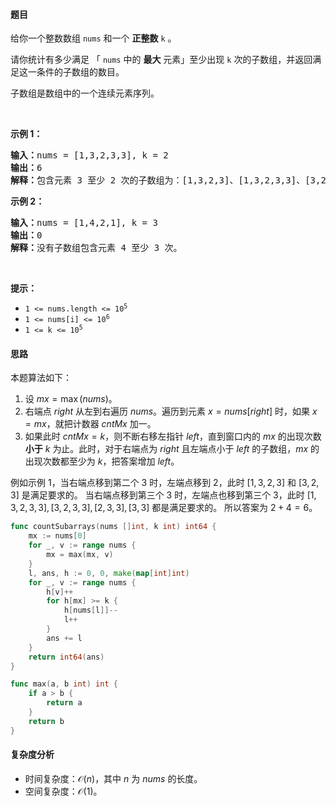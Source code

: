 #### 题目

<p>给你一个整数数组 <code>nums</code> 和一个 <strong>正整数</strong> <code>k</code> 。</p>

<p>请你统计有多少满足 「&nbsp;<code>nums</code> 中的 <strong>最大</strong> 元素」至少出现 <code>k</code> 次的子数组，并返回满足这一条件的子数组的数目。</p>

<p>子数组是数组中的一个连续元素序列。</p>

<p>&nbsp;</p>

<p><strong class="example">示例 1：</strong></p>

<pre>
<strong>输入：</strong>nums = [1,3,2,3,3], k = 2
<strong>输出：</strong>6
<strong>解释：</strong>包含元素 3 至少 2 次的子数组为：[1,3,2,3]、[1,3,2,3,3]、[3,2,3]、[3,2,3,3]、[2,3,3] 和 [3,3] 。
</pre>

<p><strong class="example">示例 2：</strong></p>

<pre>
<strong>输入：</strong>nums = [1,4,2,1], k = 3
<strong>输出：</strong>0
<strong>解释：</strong>没有子数组包含元素 4 至少 3 次。
</pre>

<p>&nbsp;</p>

<p><strong>提示：</strong></p>

<ul>
	<li><code>1 &lt;= nums.length &lt;= 10<sup>5</sup></code></li>
	<li><code>1 &lt;= nums[i] &lt;= 10<sup>6</sup></code></li>
	<li><code>1 &lt;= k &lt;= 10<sup>5</sup></code></li>
</ul>

#### 思路

本题算法如下：
1. 设 $\textit{mx} = \max(\textit{nums})$。
2. 右端点 $\textit{right}$ 从左到右遍历 $\textit{nums}$。遍历到元素 $x=\textit{nums}[\textit{right}]$ 时，如果 $x=\textit{mx}$，就把计数器 $\textit{cntMx}$ 加一。
3. 如果此时 $\textit{cntMx}=k$，则不断右移左指针 $\textit{left}$，直到窗口内的 $\textit{mx}$ 的出现次数**小于** $k$ 为止。此时，对于右端点为 $\textit{right}$ 且左端点小于 $\textit{left}$ 的子数组，$\textit{mx}$ 的出现次数都至少为 $k$，把答案增加 $\textit{left}$。

例如示例 1，当右端点移到第二个 $3$ 时，左端点移到 $2$，此时 $[1,3,2,3]$ 和 $[3,2,3]$ 是满足要求的。
当右端点移到第三个 $3$ 时，左端点也移到第三个 $3$，此时 $[1,3,2,3,3], [3,2,3,3], [2,3,3], [3,3]$ 都是满足要求的。
所以答案为 $2+4=6$。

```go  
func countSubarrays(nums []int, k int) int64 {
	mx := nums[0]
	for _, v := range nums {
		mx = max(mx, v)
	}
	l, ans, h := 0, 0, make(map[int]int)
	for _, v := range nums {
		h[v]++
		for h[mx] >= k {
			h[nums[l]]--
			l++
		}
		ans += l
	}
	return int64(ans)
}

func max(a, b int) int {
	if a > b {
		return a
	}
	return b
}
```

#### 复杂度分析

- 时间复杂度：$\mathcal{O}(n)$，其中 $n$ 为 $\textit{nums}$ 的长度。
- 空间复杂度：$\mathcal{O}(1)$。